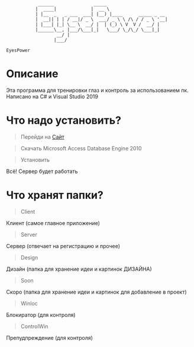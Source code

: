                 ______               _____                       
               |  ____|             |  __ \                      
               | |__  _   _ ___  ___| |__) |____      _____ _ __ 
               |  __|| | | / __|/ _ \  ___/ _ \ \ /\ / / _ \ '__|
               | |___| |_| \__ \  __/ |  | (_) \ V  V /  __/ |   
               |______\__, |___/\___|_|   \___/ \_/\_/ \___|_|   
                       __/ |                                     
                      |___/      

`EyesPower`

# Описание

Эта программа для тренировки глаз и контроль за использованием пк. Написано на C# и Visual Studio 2019

# Что надо установить?

> Перейди на [Сайт](https://www.microsoft.com/en-us/download/details.aspx?id=13255)

> Скачать Microsoft Access Database Engine 2010

> Установить

Всё! Сервер будет работать

# Что хранят папки?

> Client

Клиент (самое главное приложение)

> Server

Сервер (отвечает на регистрацию и прочее)

> Design

Дизайн (папка для хранение идеи и картинок ДИЗАЙНА)

> Soon

Скоро (папка для хранение идеи и картинок для добавление в проект)

> Winloc

Блокиратор (для контроля)

> ControlWin

Препудпреждение (для контроля)